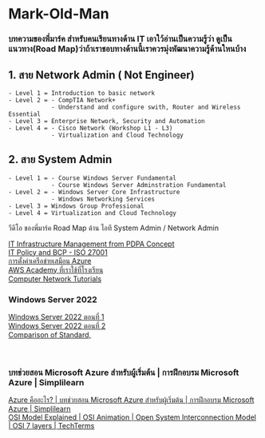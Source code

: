 # Mark-Old-Man
### บทความของพี่มาร์ค สำหรับคนเรียนทางด้าน IT เอาใว้อ่านเป็นความรู้ว่า ดูเป็น แนวทาง(Road Map)ว่าถ้าเราชอบทางด้านนี้เราควรมุ่งพัฒนาความรู้ด้านใหนบ้าง 
## 1. สาย Network Admin ( Not Engineer) 
    - Level 1 = Introduction to basic network
    - Level 2 = - CompTIA Network+
                - Understand and configure swith, Router and Wireless Essential
    - Level 3 = Enterprise Network, Security and Automation
    - Level 4 = - Cisco Network (Workshop L1 - L3)
                - Virtualization and Cloud Technology
 ## 2. สาย System Admin    
    - Level 1 = - Course Windows Server Fundamental
                - Course Windows Server Adminstration Fundamental
    - Level 2 = - Windows Server Core Infrastructure
                - Windows Networking Services
    - Level 3 = Windows Group Professional
    - Level 4 = Virtualization and Cloud Technology

    
วีดีโอ ของพี่มาร์ค Road Map ด้าน ไอที System Admin / Network Admin

[IT Infrastructure Management from PDPA Concept](https://www.youtube.com/watch?v=eHbj6OjnFzo&list=PLKimRuheQQ5UMFv6PqL5qO2vz1UC8suzF&index=9)<br>
[IT Policy and BCP - ISO 27001](https://www.youtube.com/watch?v=EswybdFo7ac&list=PLKimRuheQQ5UMFv6PqL5qO2vz1UC8suzF&index=7)<br>
[การตั้งค่าเครือข่ายเสมือน Azure](https://docs.microsoft.com/en-us/learn/modules/azure-networking-fundamentals/azure-virtual-network-settings)<br>
[AWS Academy ที่เราใช้ที่โรงเรียน](https://www.awsacademy.com/LMS_Login)<br>
[Computer Network Tutorials](https://www.geeksforgeeks.org/computer-network-tutorials/#nsc)<br>
### Windows Server 2022 
[Windows Server 2022 ตอนที่ 1](https://www.youtube.com/watch?v=SmcwV1jlpnA)<br>
[Windows Server 2022 ตอนที่ 2](https://www.youtube.com/watch?v=5akIqZob4j0)<br>
[Comparison of Standard,](https://docs.microsoft.com/en-us/windows-server/get-started/editions-comparison-windows-server-2022)<br>
[]()<br>
[]()<br>

### บทช่วยสอน Microsoft Azure สำหรับผู้เริ่มต้น | การฝึกอบรม Microsoft Azure | Simplilearn <br>
[Azure คืออะไร? | บทช่วยสอน Microsoft Azure สำหรับผู้เริ่มต้น | การฝึกอบรม Microsoft Azure | Simplilearn](https://www.youtube.com/watch?v=3Arj5zlUPG4)<br>
[OSI Model Explained | OSI Animation | Open System Interconnection Model | OSI 7 layers | TechTerms](https://www.youtube.com/watch?v=vv4y_uOneC0)<br>
[]()<br>
[]()<br>
[]()<br>

